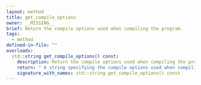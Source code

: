 ```yaml
---
layout: method
title: get_compile_options
owner: __MISSING__
brief: Return the compile options used when compiling the program.
tags:
  - method
defined-in-file: ""
overloads:
  std::string get_compile_options() const:
    description: Return the compile options used when compiling the program.
    return: " A string specifying the compile options used when compiling the"
    signature_with_names: std::string get_compile_options() const
---
```

